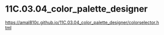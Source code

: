# 11C.03.04_color_palette_designer

https://amal810c.github.io/11C.03.04_color_palette_designer/colorselector.html
